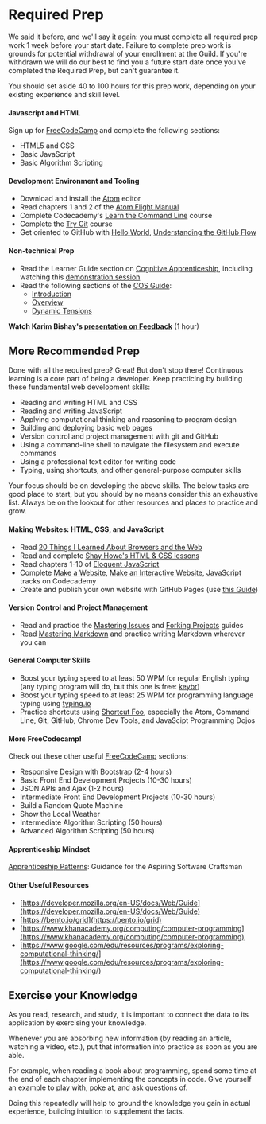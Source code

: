 # Required Prep

We said it before, and we'll say it again: you must complete all required prep work 1 week before your start date. Failure to complete prep work is grounds for potential withdrawal of your enrollment at the Guild. If you're withdrawn we will do our best to find you a future start date once you've completed the Required Prep, but can't guarantee it. 

You should set aside 40 to 100 hours for this prep work, depending on your existing experience and skill level.

#### Javascript and HTML

Sign up for [FreeCodeCamp](https://www.freecodecamp.com/) and complete the following sections:

- HTML5 and CSS
- Basic JavaScript
- Basic Algorithm Scripting

#### Development Environment and Tooling

- Download and install the [Atom][atom] editor
- Read chapters 1 and 2 of the [Atom Flight Manual][atom-flight-manual]
- Complete Codecademy's [Learn the Command Line][codecademy-cli] course
- Complete the [Try Git][cs-try-git] course
- Get oriented to GitHub with [Hello World][gh-hello-guide], [Understanding the GitHub Flow][gh-flow-guide]

#### Non-technical Prep

- Read the Learner Guide section on [Cognitive Apprenticeship](https://guide.learnersguild.org/Game_Manual/Cognitive_Apprenticeship.html), including watching this [demonstration session](https://shereef.wistia.com/medias/dbknami46w)
- Read the following sections of the [COS Guide](https://cos.learnersguild.org/):
  - [Introduction](https://cos.learnersguild.org/)
  - [Overview](https://cos.learnersguild.org/COS_Overview/) 
  - [Dynamic Tensions](https://cos.learnersguild.org/Dynamic_Tensions/) 

**Watch Karim Bishay's [presentation on Feedback](https://shereef.wistia.com/medias/8wx7n2fs65#)** (1 hour)

## More Recommended Prep

Done with all the required prep? Great! But don't stop there! Continuous learning is a core part of being a developer. Keep practicing by building these fundamental web development skills:

- Reading and writing HTML and CSS
- Reading and writing JavaScript
- Applying computational thinking and reasoning to program design
- Building and deploying basic web pages
- Version control and project management with git and GitHub
- Using a command-line shell to navigate the filesystem and execute commands
- Using a professional text editor for writing code
- Typing, using shortcuts, and other general-purpose computer skills

Your focus should be on developing the above skills. The below tasks are good place to start, but you should by no means consider this an exhaustive list. Always be on the lookout for other resources and places to practice and grow.

#### Making Websites: HTML, CSS, and JavaScript

- Read [20 Things I Learned About Browsers and the Web][20-things]
- Read and complete [Shay Howe's HTML & CSS lessons][shay-howe-htmlcss]
- Read chapters 1-10 of [Eloquent JavaScript][eloquent-js]
- Complete [Make a Website][codecademy-make-website], [Make an Interactive Website][codecademy-interactive-website], [JavaScript][codecademy-js] tracks on Codecademy
- Create and publish your own website with GitHub Pages (use [this Guide][gh-pages-guide])

#### Version Control and Project Management

- Read and practice the [Mastering Issues][gh-issues-guide] and [Forking Projects][gh-forking-guide] guides
- Read [Mastering Markdown][gh-md-guide] and practice writing Markdown wherever you can

#### General Computer Skills

- Boost your typing speed to at least 50 WPM for regular English typing (any typing program will do, but this one is free: [keybr][keybr])
- Boost your typing speed to at least 25 WPM for programming language typing using [typing.io][typing-io]
- Practice shortcuts using [Shortcut Foo][shortcut-foo], especially the Atom, Command Line, Git, GitHub, Chrome Dev Tools, and JavaScipt Programming Dojos

#### More FreeCodecamp!

Check out these other useful [FreeCodeCamp](https://www.freecodecamp.com/) sections:

- Responsive Design with Bootstrap (2-4 hours)
- Basic Front End Development Projects (10-30 hours)
- JSON APIs and Ajax (1-2 hours)
- Intermediate Front End Development Projects (10-30 hours)
 - Build a Random Quote Machine
 - Show the Local Weather
- Intermediate Algorithm Scripting (50 hours)
- Advanced Algorithm Scripting (50 hours)

#### Apprenticeship Mindset

[Apprenticeship Patterns](http://chimera.labs.oreilly.com/books/1234000001813/index.html): Guidance for the Aspiring Software Craftsman

#### Other Useful Resources

- [https://developer.mozilla.org/en-US/docs/Web/Guide](https://developer.mozilla.org/en-US/docs/Web/Guide)
- [https://bento.io/grid](https://bento.io/grid)
- [https://www.khanacademy.org/computing/computer-programming](https://www.khanacademy.org/computing/computer-programming)
- [https://www.google.com/edu/resources/programs/exploring-computational-thinking/](https://www.google.com/edu/resources/programs/exploring-computational-thinking/)

## Exercise your Knowledge

As you read, research, and study, it is important to connect the data to its application by exercising your knowledge.

Whenever you are absorbing new information (by reading an article, watching a video, etc.), put that information into practice as soon as you are able.

For example, when reading a book about programming, spend some time at the end of each chapter implementing the concepts in code. Give yourself an example to play with, poke at, and ask questions of.

Doing this repeatedly will help to ground the knowledge you gain in actual experience, building intuition to supplement the facts.

<!-- Links -->

[atom]: https://atom.io/
[atom-flight-manual]: http://flight-manual.atom.io/
[intro-cli]: http://blog.teamtreehouse.com/introduction-to-the-mac-os-x-command-line
[cli-crash-course]: http://cli.learncodethehardway.org/book/
[nitrous]: https://www.nitrous.io/
[c9]: https://c9.io/

[20-things]: http://www.20thingsilearned.com/en-US
[shay-howe-htmlcss]: http://learn.shayhowe.com/html-css/
[eloquent-js]: http://eloquentjavascript.net/
[codecademy-cli]: https://www.codecademy.com/learn/learn-the-command-line
[codecademy-js]: https://www.codecademy.com/learn/javascript
[codecademy-make-website]: https://www.codecademy.com/learn/make-a-website
[codecademy-interactive-website]: https://www.codecademy.com/en/skills/make-an-interactive-website
[gh-pages-guide]: https://guides.github.com/features/pages/

[cs-try-git]: https://www.codeschool.com/courses/try-git
[gh-hello-guide]: https://guides.github.com/activities/hello-world/
[gh-flow-guide]: https://guides.github.com/introduction/flow/
[gh-issues-guide]: https://guides.github.com/features/issues/
[gh-forking-guide]: https://guides.github.com/activities/forking/
[gh-md-guide]: https://guides.github.com/features/mastering-markdown/

[keybr]: http://www.keybr.com/
[typing-io]: https://typing.io/
[shortcut-foo]: https://www.shortcutfoo.com/app/dojos

[wiki-delib-practice]: https://en.wikipedia.org/wiki/Practice_(learning_method)#Deliberate_practice
